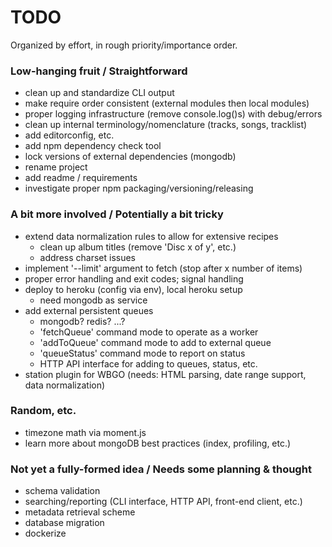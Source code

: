 # TODO

Organized by effort, in rough priority/importance order.


### Low-hanging fruit / Straightforward

* clean up and standardize CLI output
* make require order consistent (external modules then local modules)
* proper logging infrastructure (remove console.log()s) with debug/errors
* clean up internal terminology/nomenclature (tracks, songs, tracklist)
* add editorconfig, etc.
* add npm dependency check tool
* lock versions of external dependencies (mongodb)
* rename project
* add readme / requirements
* investigate proper npm packaging/versioning/releasing


### A bit more involved / Potentially a bit tricky

* extend data normalization rules to allow for extensive recipes
  * clean up album titles (remove 'Disc x of y', etc.)
  * address charset issues
* implement '--limit' argument to fetch (stop after x number of items)
* proper error handling and exit codes; signal handling
* deploy to heroku (config via env), local heroku setup
  * need mongodb as service
* add external persistent queues
  * mongodb? redis? ...?
  * 'fetchQueue' command mode to operate as a worker
  * 'addToQueue' command mode to add to external queue
  * 'queueStatus' command mode to report on status
  * HTTP API interface for adding to queues, status, etc.
* station plugin for WBGO (needs: HTML parsing, date range support, data normalization)


### Random, etc.

* timezone math via moment.js
* learn more about mongoDB best practices (index, profiling, etc.)


### Not yet a fully-formed idea / Needs some planning & thought

* schema validation
* searching/reporting (CLI interface, HTTP API, front-end client, etc.)
* metadata retrieval scheme
* database migration
* dockerize
